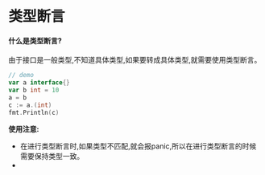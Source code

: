 # 类型断言

#### 什么是类型断言?

由于接口是一般类型,不知道具体类型,如果要转成具体类型,就需要使用类型断言。

~~~go
// demo
var a interface{}
var b int = 10
a = b
c := a.(int)
fmt.Println(c)
~~~

**使用注意:**

- 在进行类型断言时,如果类型不匹配,就会报panic,所以在进行类型断言的时候需要保持类型一致。
- 